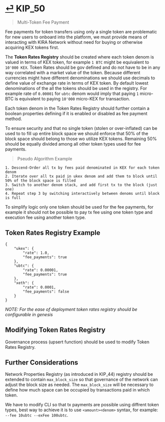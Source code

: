 # [⏎](README.md#Roadmap) KIP_50
> Multi-Token Fee Payment

Fee payments for token transfers using only a single token are problematic for new users to onboard into the platform, we must provide means of interacting with KIRA Network without need for buying or otherwise acquiring KEX tokens first.

The **Token Rates Registry** should be created where each token denom is valued in terms of KEX token, for example `1 BTC` might be equivalent to `10'000 KEX`. Token Rates should be gov defined and do not have to be in any way correlated with a market value of the token. Because different currencies might have different denominations we should use decimals to define value of exchange rate in terms of KEX token. By default lowest denominations of the all the tokens should be used in the registry. For example rate of `0.00001` for `ubtc` denom would imply that paying `1` micro-BTC is equivalent to paying `10'000` micro-KEX for transaction.

Each token denom in the Token Rates Registry should further contain a boolean properties defining if it is enabled or disabled as fee payment method. 

To ensure security and that no single token (stolen or over-inflated) can be used to to fill up entire block space we should enforce that 50% of the block space should belong to those wo utilize KEX tokens. Remaining 50% should be equally divided among all other token types used for fee payments.


> Pseudo Algorithm Example

```
1. Descend-Order all tx by fees paid denominated in KEX for each token denom
2. Iterate over all tx paid in ukex denom and add them to block until 50% of the block space is filled
3. Switch to another denom stack, and add first tx to the block (just one)
4. Repeat step 3 by switching interactively between denoms until block is full
```

To simplify logic only one token should be used for the fee payments, for example it should not be possible to pay tx fee using one token type and execution fee using another token type.

## Token Rates Registry Example

```
{
    "ukex": {
        "rate": 1.0,
        "fee_payments": true
    },
    "ubtc": {
        "rate": 0.00001,
        "fee_payments": true
    },
    "xeth": {
        "rate": 0.0001,
        "fee_payments": false
    }
}
```

_NOTE: For the ease of deployment token rates registry should be configurable in genesis_

## Modifying Token Rates Registry

Governance process (upsert function) should be used to modify Token Rates Registry.

## Further Considerations

Network Properties Registry (as introduced in KIP_44) registry should be extended to contain `max_block_size` so that governance of the network can adjust the block size as needed. The `max_block_size` will be necessary to define how much space can be occupied by transactions paid in which token.

We have to modify CLI so that tx payments are possible using diffrent token types, best way to achieve it is to use `<amount><denom>` syntax, for example: `--fee 10ubtc --exFee 100ubtc`.

